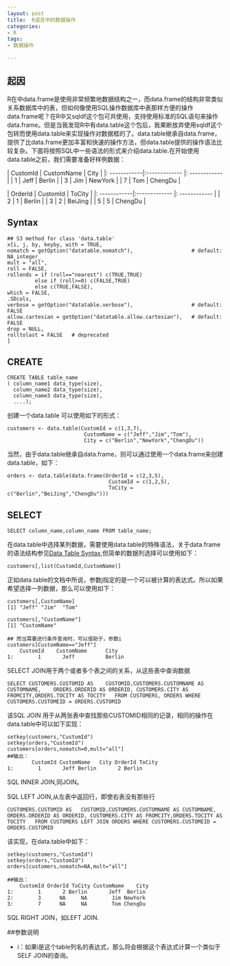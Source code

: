 ```yaml
---
layout: post
title:  R语言中的数据操作
categories:
- R
tags:
- 数据操作

---
```

## 起因

R在中data.frame是使用非常频繁地数据结构之一，而data.frame的结构非常类似关系数据库中的表，但如何像使用SQL操作数据库中表那样方便的操作data.frame呢？在R中又sqldf这个包可共使用，支持使用标准的SQL语句来操作data.frame。但是当我发现R中有data.table这个包后，我果断放弃使用sqldf这个包转而使用data.table来实现操作对数据框的了。data.table继承自data.frame，提供了比data.frame更加丰富和快速的操作方法，但data.table提供的操作语法比较复杂。下面将按照SQL中一些语法的形式来介绍data.table.在开始使用data.table之前，我们需要准备好样例数据：

| CustomId 		| CustomName 	|  City			|
|: ------------|:------------- |: ------------ |
| 1 			| Jeff 			|  Berlin 		|
| 3				| Jim			|  NewYork		|
| 7				| Tom			|  ChengDu		|

| OrderId 		| CustomId 		|  ToCity		|
|: ------------|:------------- |: ------------ |
| 2 			| 1 			|  Berlin 		|
| 3				| 2				|  BeiJing		|
| 5				| 5				|  ChengDu		|


## Syntax

	## S3 method for class 'data.table'
	x[i, j, by, keyby, with = TRUE,
	nomatch = getOption("datatable.nomatch"),                   # default: 	NA_integer_
	mult = "all",
	roll = FALSE,
	rollends = if (roll=="nearest") c(TRUE,TRUE)
             else if (roll>=0) c(FALSE,TRUE)
             else c(TRUE,FALSE),
	which = FALSE,
	.SDcols,
	verbose = getOption("datatable.verbose"),                   # default: FALSE
	allow.cartesian = getOption("datatable.allow.cartesian"),   # default: FALSE
	drop = NULL,
	rolltolast = FALSE   # deprecated
	]

## CREATE 
	
	CREATE TABLE table_name
	( column_name1 data_type(size),
	  column_name2 data_type(size),
	  column_name3 data_type(size),
	  ....);

创建一个data.table 可以使用如下的形式：

	customers <- data.table(CustomId = c(1,3,7),
							 CustomName = c("Jeff","Jim","Tom"),
							 City = c("Berlin","NewYork","ChengDu"))
							 
当然，由于data.table继承自data.frame，则可以通过使用一个data.frame来创建data.table，如下：
	
	orders <- data.table(data.frame(OrderId = c(2,3,5),
									 CustomId = c(1,2,5),
									 ToCity = c("Berlin","BeiJing","ChengDu")))

## SELECT

	SELECT column_name,column_name FROM table_name;

	
在data.table中选择某列数据，需要使用data.table的特殊语法，关于data.frame的语法结构参见[Data Table Syntax](#Syntax),但简单的数据列选择可以使用如下：

	customers[,list(CustomId,CustomName)]

正如data.table的文档中所说，参数j指定的是一个可以被计算的表达式。所以如果希望选择一列数据，那么可以使用如下：

	customers[,CustomName]
	[1] "Jeff" "Jim"  "Tom" 

	customers[,"CustomName"]
	[1] "CustomName"

	## 而当需要进行条件查询时，可以借助于，参数i
	customers[CustomName=="Jeff"]
   		CustomId 	CustomName   	City
	1:        1       Jeff 			Berlin


SELECT JOIN用于两个或者多个表之间的关系，从这些表中查询数据
	
	SELECT CUSTOMERS.CUSTOMID AS 	CUSTOMID,CUSTOMERS.CUSTOMNAME AS CUSTOMNAME, 	ORDERS.ORDERID AS ORDERID, CUSTOMERS.CITY AS FROMCITY,ORDERS.TOCITY AS TOCITY 	FROM CUSTOMERS, ORDERS WHERE CUSTOMERS.CUSTOMEID = ORDERS.CUSTOMID

该SQL JOIN 用于从两张表中查找那些CUSTOMID相同的记录，相同的操作在 data.table中可以如下实现：
	
	setkey(customers,"CustomId")
	setkey(orders,"CustomId")
	customers[orders,nomatch=0,mult="all"]
	##输出：
	   		CustomId CustomName   City OrderId ToCity
	1:        1       Jeff Berlin       2 Berlin

SQL INNER JOIN,同JOIN。

SQL LEFT JOIN,从左表中返回行，即使右表没有那些行

	CUSTOMERS.CUSTOMID AS 	CUSTOMID,CUSTOMERS.CUSTOMNAME AS CUSTOMNAME, 	ORDERS.ORDERID AS ORDERID, CUSTOMERS.CITY AS FROMCITY,ORDERS.TOCITY AS TOCITY 	FROM CUSTOMERS LEFT JOIN ORDERS WHERE CUSTOMERS.CUSTOMEID = ORDERS.CUSTOMID
	
该实现，在data.table中如下：
	
	setkey(customers,"CustomId")
	setkey(orders,"CustomId")
	orders[customers,nomatch=NA,mult="all"]
	
	##输出：
	   	CustomId OrderId ToCity CustomName    City
	1:        1       2 Berlin       Jeff  Berlin
	2:        3      NA     NA        Jim NewYork
	3:        7      NA     NA        Tom ChengDu
	
SQL RIGHT JOIN，如LEFT JOIN.

##参数说明

+ i：如果i是这个table列名的表达式，那么将会根据这个表达式计算一个类似于SELF JOIN的查询。



